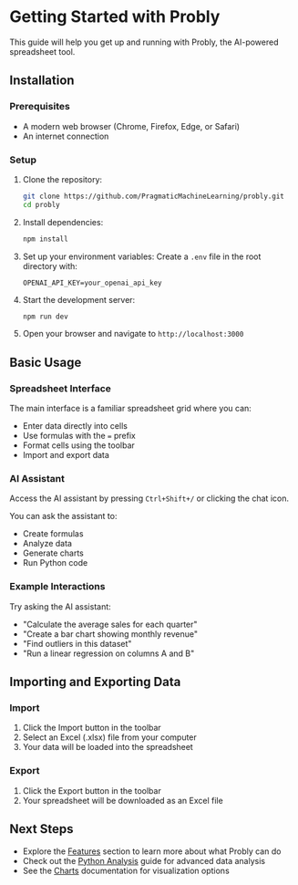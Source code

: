 # Getting Started with Probly

This guide will help you get up and running with Probly, the AI-powered spreadsheet tool.

## Installation

### Prerequisites

- A modern web browser (Chrome, Firefox, Edge, or Safari)
- An internet connection

### Setup

1. Clone the repository:
   ```bash
   git clone https://github.com/PragmaticMachineLearning/probly.git
   cd probly
   ```

2. Install dependencies:
   ```bash
   npm install
   ```

3. Set up your environment variables:
   Create a `.env` file in the root directory with:
   ```
   OPENAI_API_KEY=your_openai_api_key
   ```

4. Start the development server:
   ```bash
   npm run dev
   ```

5. Open your browser and navigate to `http://localhost:3000`

## Basic Usage

### Spreadsheet Interface

The main interface is a familiar spreadsheet grid where you can:

- Enter data directly into cells
- Use formulas with the `=` prefix
- Format cells using the toolbar
- Import and export data

### AI Assistant

Access the AI assistant by pressing `Ctrl+Shift+/` or clicking the chat icon.

You can ask the assistant to:
- Create formulas
- Analyze data
- Generate charts
- Run Python code

### Example Interactions

Try asking the AI assistant:

- "Calculate the average sales for each quarter"
- "Create a bar chart showing monthly revenue"
- "Find outliers in this dataset"
- "Run a linear regression on columns A and B"

## Importing and Exporting Data

### Import

1. Click the Import button in the toolbar
2. Select an Excel (.xlsx) file from your computer
3. Your data will be loaded into the spreadsheet

### Export

1. Click the Export button in the toolbar
2. Your spreadsheet will be downloaded as an Excel file

## Next Steps

- Explore the [Features](features/overview.md) section to learn more about what Probly can do
- Check out the [Python Analysis](features/python-analysis.md) guide for advanced data analysis
- See the [Charts](features/charts.md) documentation for visualization options
